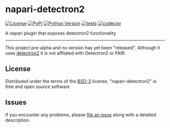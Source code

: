 # napari-detectron2

[![License](https://img.shields.io/pypi/l/napari-detectron2.svg?color=green)](https://github.com/sofroniewn/napari-detectron2/raw/master/LICENSE)
[![PyPI](https://img.shields.io/pypi/v/napari-detectron2.svg?color=green)](https://pypi.org/project/napari-detectron2)
[![Python Version](https://img.shields.io/pypi/pyversions/napari-detectron2.svg?color=green)](https://python.org)
[![tests](https://github.com/sofroniewn/napari-detectron2/workflows/tests/badge.svg)](https://github.com/sofroniewn/napari-detectron2/actions)
[![codecov](https://codecov.io/gh/sofroniewn/napari-detectron2/branch/master/graph/badge.svg)](https://codecov.io/gh/sofroniewn/napari-detectron2)

A napari plugin that exposes detectron2 functionality

----------------------------------

This project pre-alpha and no version has yet been "released". Although it uses [detectron2](https://github.com/facebookresearch/detectron2) it is not affliated with Detectron2 or FAIR.

## License

Distributed under the terms of the [BSD-3] license,
"napari-detectron2" is free and open source software

## Issues

If you encounter any problems, please [file an issue] along with a detailed description.

[napari]: https://github.com/napari/napari
[Cookiecutter]: https://github.com/audreyr/cookiecutter
[@napari]: https://github.com/napari
[MIT]: http://opensource.org/licenses/MIT
[BSD-3]: http://opensource.org/licenses/BSD-3-Clause
[GNU GPL v3.0]: http://www.gnu.org/licenses/gpl-3.0.txt
[GNU LGPL v3.0]: http://www.gnu.org/licenses/lgpl-3.0.txt
[Apache Software License 2.0]: http://www.apache.org/licenses/LICENSE-2.0
[Mozilla Public License 2.0]: https://www.mozilla.org/media/MPL/2.0/index.txt
[cookiecutter-napari-plugin]: https://github.com/napari/cookiecutter-napari-plugin
[file an issue]: https://github.com/sofroniewn/napari-detectron2/issues
[napari]: https://github.com/napari/napari
[tox]: https://tox.readthedocs.io/en/latest/
[pip]: https://pypi.org/project/pip/
[PyPI]: https://pypi.org/
